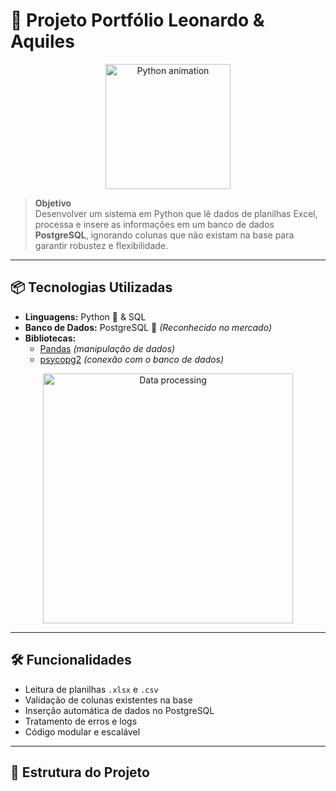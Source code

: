 # 🚀 Projeto Portfólio Leonardo & Aquiles

<p align="center">
  <img src="https://media.giphy.com/media/du3J3cXyzhj75IOgvA/giphy.gif" width="200" alt="Python animation">
</p>

> **Objetivo**  
> Desenvolver um sistema em Python que lê dados de planilhas Excel, processa e insere as informações em um banco de dados **PostgreSQL**, ignorando colunas que não existam na base para garantir robustez e flexibilidade.

---

## 📦 Tecnologias Utilizadas
- **Linguagens:** Python 🐍 & SQL
- **Banco de Dados:** PostgreSQL 🐘 *(Reconhecido no mercado)*
- **Bibliotecas:**  
  - [Pandas](https://pandas.pydata.org/) *(manipulação de dados)*
  - [psycopg2](https://www.psycopg.org/docs/) *(conexão com o banco de dados)*

<p align="center">
  <img src="https://media.giphy.com/media/l3vR85PnGsBwu1PFK/giphy.gif" width="400" alt="Data processing">
</p>

---

## 🛠️ Funcionalidades
- Leitura de planilhas `.xlsx` e `.csv`
- Validação de colunas existentes na base
- Inserção automática de dados no PostgreSQL
- Tratamento de erros e logs
- Código modular e escalável

---

## 📂 Estrutura do Projeto
